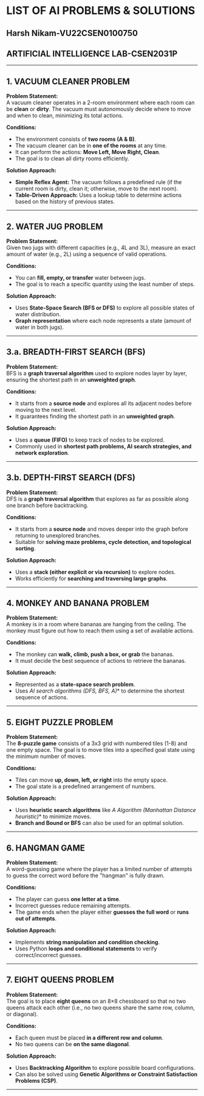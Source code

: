 # LIST OF AI PROBLEMS & SOLUTIONS 
## Harsh Nikam-VU22CSEN0100750
## ARTIFICIAL INTELLIGENCE LAB-CSEN2031P

---

## 1. VACUUM CLEANER PROBLEM  
**Problem Statement:**  
A vacuum cleaner operates in a 2-room environment where each room can be **clean** or **dirty**. The vacuum must autonomously decide where to move and when to clean, minimizing its total actions.  

**Conditions:**  
- The environment consists of **two rooms (A & B)**.  
- The vacuum cleaner can be in **one of the rooms** at any time.  
- It can perform the actions: **Move Left, Move Right, Clean**.  
- The goal is to clean all dirty rooms efficiently.  

**Solution Approach:**  
- **Simple Reflex Agent:** The vacuum follows a predefined rule (if the current room is dirty, clean it; otherwise, move to the next room).  
- **Table-Driven Approach:** Uses a lookup table to determine actions based on the history of previous states.  

---

## 2. WATER JUG PROBLEM  
**Problem Statement:**  
Given two jugs with different capacities (e.g., 4L and 3L), measure an exact amount of water (e.g., 2L) using a sequence of valid operations.  

**Conditions:**  
- You can **fill, empty, or transfer** water between jugs.  
- The goal is to reach a specific quantity using the least number of steps.  

**Solution Approach:**  
- Uses **State-Space Search (BFS or DFS)** to explore all possible states of water distribution.  
- **Graph representation** where each node represents a state (amount of water in both jugs).  

---

## 3.a. BREADTH-FIRST SEARCH (BFS)  
**Problem Statement:**  
BFS is a **graph traversal algorithm** used to explore nodes layer by layer, ensuring the shortest path in an **unweighted graph**.  

**Conditions:**  
- It starts from a **source node** and explores all its adjacent nodes before moving to the next level.  
- It guarantees finding the shortest path in an **unweighted graph**.  

**Solution Approach:**  
- Uses a **queue (FIFO)** to keep track of nodes to be explored.  
- Commonly used in **shortest path problems, AI search strategies, and network exploration**.  

---

## 3.b. DEPTH-FIRST SEARCH (DFS)  
**Problem Statement:**  
DFS is a **graph traversal algorithm** that explores as far as possible along one branch before backtracking.  

**Conditions:**  
- It starts from a **source node** and moves deeper into the graph before returning to unexplored branches.  
- Suitable for **solving maze problems, cycle detection, and topological sorting**.  

**Solution Approach:**  
- Uses a **stack (either explicit or via recursion)** to explore nodes.  
- Works efficiently for **searching and traversing large graphs**.  

---

## 4. MONKEY AND BANANA PROBLEM  
**Problem Statement:**  
A monkey is in a room where bananas are hanging from the ceiling. The monkey must figure out how to reach them using a set of available actions.  

**Conditions:**  
- The monkey can **walk, climb, push a box, or grab** the bananas.  
- It must decide the best sequence of actions to retrieve the bananas.  

**Solution Approach:**  
- Represented as a **state-space search problem**.  
- Uses **AI search algorithms (DFS, BFS, A*)** to determine the shortest sequence of actions.  

---

## 5. EIGHT PUZZLE PROBLEM  
**Problem Statement:**  
The **8-puzzle game** consists of a 3x3 grid with numbered tiles (1-8) and one empty space. The goal is to move tiles into a specified goal state using the minimum number of moves.  

**Conditions:**  
- Tiles can move **up, down, left, or right** into the empty space.  
- The goal state is a predefined arrangement of numbers.  

**Solution Approach:**  
- Uses **heuristic search algorithms** like **A* Algorithm (Manhattan Distance heuristic)** to minimize moves.  
- **Branch and Bound or BFS** can also be used for an optimal solution.  

---

## 6. HANGMAN GAME  
**Problem Statement:**  
A word-guessing game where the player has a limited number of attempts to guess the correct word before the "hangman" is fully drawn.  

**Conditions:**  
- The player can guess **one letter at a time**.  
- Incorrect guesses reduce remaining attempts.  
- The game ends when the player either **guesses the full word** or **runs out of attempts**.  

**Solution Approach:**  
- Implements **string manipulation and condition checking**.  
- Uses Python **loops and conditional statements** to verify correct/incorrect guesses.  

---

## 7. EIGHT QUEENS PROBLEM  
**Problem Statement:**  
The goal is to place **eight queens** on an 8×8 chessboard so that no two queens attack each other (i.e., no two queens share the same row, column, or diagonal).  

**Conditions:**  
- Each queen must be placed **in a different row and column**.  
- No two queens can be **on the same diagonal**.  

**Solution Approach:**  
- Uses **Backtracking Algorithm** to explore possible board configurations.  
- Can also be solved using **Genetic Algorithms or Constraint Satisfaction Problems (CSP)**.  

---

